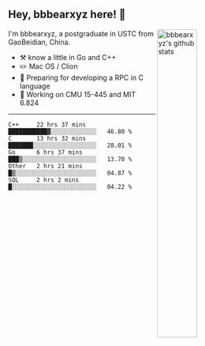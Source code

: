 ## Hey, bbbearxyz here! :wave:

<img align="right" alt="bbbearxyz's github stats" width="40%" src="https://github-readme-stats.vercel.app/api?username=bbbearxyz&show_icons=true">

I'm bbbearxyz, a postgraduate in USTC from GaoBeidian, China.

-   :hammer_and_pick:    know a little in Go and C++
-   :pencil2: Mac OS / Clion
-   :seedling: Preparing for developing a RPC in C language 
-   :thinking: Working on CMU 15-445 and MIT 6.824
---
<!--START_SECTION:waka-->
```text
C++     22 hrs 37 mins  ███████████▓░░░░░░░░░░░░░   46.80 % 
C       13 hrs 32 mins  ███████░░░░░░░░░░░░░░░░░░   28.01 % 
Go      6 hrs 37 mins   ███▒░░░░░░░░░░░░░░░░░░░░░   13.70 % 
Other   2 hrs 21 mins   █▒░░░░░░░░░░░░░░░░░░░░░░░   04.87 % 
SQL     2 hrs 2 mins    █░░░░░░░░░░░░░░░░░░░░░░░░   04.22 % 
```
<!--END_SECTION:waka-->
